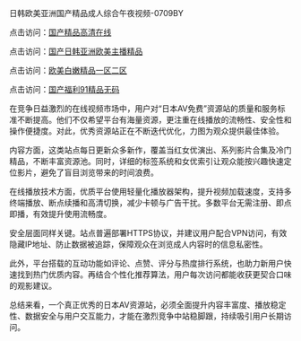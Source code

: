 日韩欧美亚洲国产精品成人综合午夜视频-0709BY

点击访问：<a href="https://heiliaowzu4ur.pages.dev">国产精品高清在线</a>

点击访问：<a href="https://heiliaoxqkkct.pages.dev">国产日韩亚洲欧美主播精品</a>

点击访问：<a href="https://heiliaoll4qsx.pages.dev">欧美白嫩精品一区二区</a>

点击访问：<a href="https://heiliaoow5kzm.pages.dev">国产福利91精品无码</a>

在竞争日益激烈的在线视频市场中，用户对“日本AV免费”资源站的质量和服务标准不断提高。他们不仅希望平台有海量资源，更注重在线播放的流畅性、安全性和操作便捷度。对此，优秀资源站正在不断迭代优化，力图为观众提供最佳体验。

内容方面，这类站点每日更新众多新作，覆盖当红女优演出、系列影片合集及冷门精品，不断丰富资源池。同时，详细的标签系统和女优索引让观众能按兴趣快速定位影片，避免了盲目浏览带来的时间浪费。

在线播放技术方面，优质平台使用轻量化播放器架构，提升视频加载速度，支持多终端播放、断点续播和高清切换，减少卡顿与广告干扰。多数平台无需注册、即点即播，有效提升使用流畅度。

安全层面同样关键。站点普遍部署HTTPS协议，并建议用户配合VPN访问，有效隐藏IP地址、防止数据被追踪，保障观众在浏览成人内容时的信息私密性。

此外，平台搭载的互动功能如评论、点赞、评分与热度排行系统，也助力新用户快速找到热门优质内容。再结合个性化推荐算法，用户每次访问都能收获更契合口味的观影建议。

总结来看，一个真正优秀的日本AV资源站，必须全面提升内容丰富度、播放稳定性、数据安全与用户交互能力，才能在激烈竞争中站稳脚跟，持续吸引用户长期访问。

<span style="display:none;">[Canonical link]( https://github.com/qi212154554/158867 ）</span>
